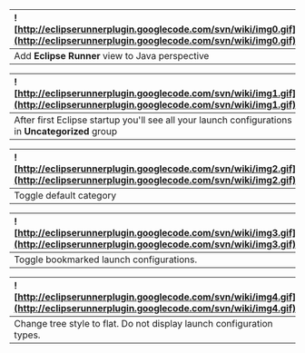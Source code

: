 |![http://eclipserunnerplugin.googlecode.com/svn/wiki/img0.gif](http://eclipserunnerplugin.googlecode.com/svn/wiki/img0.gif)|
|:--------------------------------------------------------------------------------------------------------------------------|
|Add **Eclipse Runner** view to Java perspective|

|![http://eclipserunnerplugin.googlecode.com/svn/wiki/img1.gif](http://eclipserunnerplugin.googlecode.com/svn/wiki/img1.gif)|
|:--------------------------------------------------------------------------------------------------------------------------|
|After first Eclipse startup you'll see all your launch configurations in **Uncategorized** group|

|![http://eclipserunnerplugin.googlecode.com/svn/wiki/img2.gif](http://eclipserunnerplugin.googlecode.com/svn/wiki/img2.gif)|
|:--------------------------------------------------------------------------------------------------------------------------|
|Toggle default category|

|![http://eclipserunnerplugin.googlecode.com/svn/wiki/img3.gif](http://eclipserunnerplugin.googlecode.com/svn/wiki/img3.gif)|
|:--------------------------------------------------------------------------------------------------------------------------|
|Toggle bookmarked launch configurations.|

|![http://eclipserunnerplugin.googlecode.com/svn/wiki/img4.gif](http://eclipserunnerplugin.googlecode.com/svn/wiki/img4.gif)|
|:--------------------------------------------------------------------------------------------------------------------------|
|Change tree style to flat. Do not display launch configuration types.|